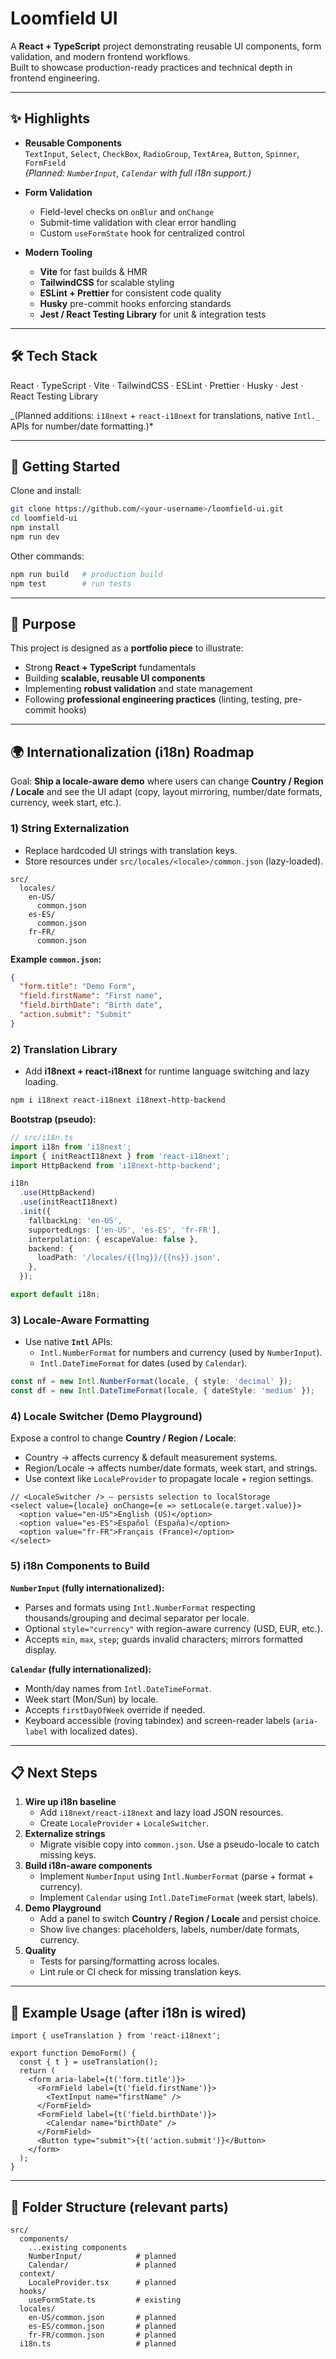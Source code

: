 # Loomfield UI

A **React + TypeScript** project demonstrating reusable UI components, form validation, and modern frontend workflows.  
Built to showcase production-ready practices and technical depth in frontend engineering.

---

## ✨ Highlights

- **Reusable Components**  
  `TextInput`, `Select`, `CheckBox`, `RadioGroup`, `TextArea`, `Button`, `Spinner`, `FormField`  
  _(Planned: `NumberInput`, `Calendar` with full i18n support.)_

- **Form Validation**
  - Field-level checks on `onBlur` and `onChange`
  - Submit-time validation with clear error handling
  - Custom `useFormState` hook for centralized control

- **Modern Tooling**
  - **Vite** for fast builds & HMR
  - **TailwindCSS** for scalable styling
  - **ESLint + Prettier** for consistent code quality
  - **Husky** pre-commit hooks enforcing standards
  - **Jest / React Testing Library** for unit & integration tests

---

## 🛠 Tech Stack

React · TypeScript · Vite · TailwindCSS · ESLint · Prettier · Husky · Jest · React Testing Library

_(Planned additions: `i18next` + `react-i18next` for translations, native `Intl._` APIs for number/date formatting.)\*

---

## 🚀 Getting Started

Clone and install:

```bash
git clone https://github.com/<your-username>/loomfield-ui.git
cd loomfield-ui
npm install
npm run dev
```

Other commands:

```bash
npm run build   # production build
npm test        # run tests
```

---

## 📂 Purpose

This project is designed as a **portfolio piece** to illustrate:

- Strong **React + TypeScript** fundamentals
- Building **scalable, reusable UI components**
- Implementing **robust validation** and state management
- Following **professional engineering practices** (linting, testing, pre-commit hooks)

---

## 🌍 Internationalization (i18n) Roadmap

Goal: **Ship a locale-aware demo** where users can change **Country / Region / Locale** and see the UI adapt (copy, layout mirroring, number/date formats, currency, week start, etc.).

### 1) String Externalization

- Replace hardcoded UI strings with translation keys.
- Store resources under `src/locales/<locale>/common.json` (lazy-loaded).

```
src/
  locales/
    en-US/
      common.json
    es-ES/
      common.json
    fr-FR/
      common.json
```

**Example `common.json`:**

```json
{
  "form.title": "Demo Form",
  "field.firstName": "First name",
  "field.birthDate": "Birth date",
  "action.submit": "Submit"
}
```

### 2) Translation Library

- Add **i18next + react-i18next** for runtime language switching and lazy loading.

```bash
npm i i18next react-i18next i18next-http-backend
```

**Bootstrap (pseudo):**

```ts
// src/i18n.ts
import i18n from 'i18next';
import { initReactI18next } from 'react-i18next';
import HttpBackend from 'i18next-http-backend';

i18n
  .use(HttpBackend)
  .use(initReactI18next)
  .init({
    fallbackLng: 'en-US',
    supportedLngs: ['en-US', 'es-ES', 'fr-FR'],
    interpolation: { escapeValue: false },
    backend: {
      loadPath: '/locales/{{lng}}/{{ns}}.json',
    },
  });

export default i18n;
```

### 3) Locale-Aware Formatting

- Use native **`Intl`** APIs:
  - `Intl.NumberFormat` for numbers and currency (used by `NumberInput`).
  - `Intl.DateTimeFormat` for dates (used by `Calendar`).

```ts
const nf = new Intl.NumberFormat(locale, { style: 'decimal' });
const df = new Intl.DateTimeFormat(locale, { dateStyle: 'medium' });
```

### 4) Locale Switcher (Demo Playground)

Expose a control to change **Country / Region / Locale**:

- Country → affects currency & default measurement systems.
- Region/Locale → affects number/date formats, week start, and strings.
- Use context like `LocaleProvider` to propagate locale + region settings.

```tsx
// <LocaleSwitcher /> — persists selection to localStorage
<select value={locale} onChange={e => setLocale(e.target.value)}>
  <option value="en-US">English (US)</option>
  <option value="es-ES">Español (España)</option>
  <option value="fr-FR">Français (France)</option>
</select>
```

### 5) i18n Components to Build

**`NumberInput` (fully internationalized):**

- Parses and formats using `Intl.NumberFormat` respecting thousands/grouping and decimal separator per locale.
- Optional `style="currency"` with region-aware currency (USD, EUR, etc.).
- Accepts `min`, `max`, `step`; guards invalid characters; mirrors formatted display.

**`Calendar` (fully internationalized):**

- Month/day names from `Intl.DateTimeFormat`.
- Week start (Mon/Sun) by locale.
- Accepts `firstDayOfWeek` override if needed.
- Keyboard accessible (roving tabindex) and screen-reader labels (`aria-label` with localized dates).

---

## 📋 Next Steps

1. **Wire up i18n baseline**
   - Add `i18next/react-i18next` and lazy load JSON resources.
   - Create `LocaleProvider` + `LocaleSwitcher`.
2. **Externalize strings**
   - Migrate visible copy into `common.json`. Use a pseudo-locale to catch missing keys.
3. **Build i18n-aware components**
   - Implement `NumberInput` using `Intl.NumberFormat` (parse + format + currency).
   - Implement `Calendar` using `Intl.DateTimeFormat` (week start, labels).
4. **Demo Playground**
   - Add a panel to switch **Country / Region / Locale** and persist choice.
   - Show live changes: placeholders, labels, number/date formats, currency.
5. **Quality**
   - Tests for parsing/formatting across locales.
   - Lint rule or CI check for missing translation keys.

---

## 🔎 Example Usage (after i18n is wired)

```tsx
import { useTranslation } from 'react-i18next';

export function DemoForm() {
  const { t } = useTranslation();
  return (
    <form aria-label={t('form.title')}>
      <FormField label={t('field.firstName')}>
        <TextInput name="firstName" />
      </FormField>
      <FormField label={t('field.birthDate')}>
        <Calendar name="birthDate" />
      </FormField>
      <Button type="submit">{t('action.submit')}</Button>
    </form>
  );
}
```

---

## 🧭 Folder Structure (relevant parts)

```
src/
  components/
    ...existing components
    NumberInput/            # planned
    Calendar/               # planned
  context/
    LocaleProvider.tsx      # planned
  hooks/
    useFormState.ts         # existing
  locales/
    en-US/common.json       # planned
    es-ES/common.json       # planned
    fr-FR/common.json       # planned
  i18n.ts                   # planned
```
